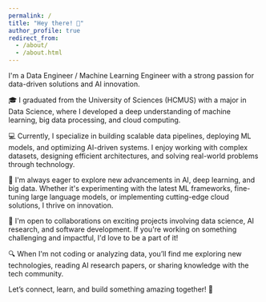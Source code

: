 ```yaml
---
permalink: /
title: "Hey there! 👋"
author_profile: true
redirect_from: 
  - /about/
  - /about.html
---
```


I'm a Data Engineer / Machine Learning Engineer with a strong passion for data-driven solutions and AI innovation.

🎓 I graduated from the University of Sciences (HCMUS) with a major in Data Science, where I developed a deep understanding of machine learning, big data processing, and cloud computing.

💻 Currently, I specialize in building scalable data pipelines, deploying ML models, and optimizing AI-driven systems. I enjoy working with complex datasets, designing efficient architectures, and solving real-world problems through technology.

🌱 I'm always eager to explore new advancements in AI, deep learning, and big data. Whether it's experimenting with the latest ML frameworks, fine-tuning large language models, or implementing cutting-edge cloud solutions, I thrive on innovation.

🚀 I'm open to collaborations on exciting projects involving data science, AI research, and software development. If you're working on something challenging and impactful, I'd love to be a part of it!

🔍 When I'm not coding or analyzing data, you’ll find me exploring new technologies, reading AI research papers, or sharing knowledge with the tech community.

Let’s connect, learn, and build something amazing together! 🚀